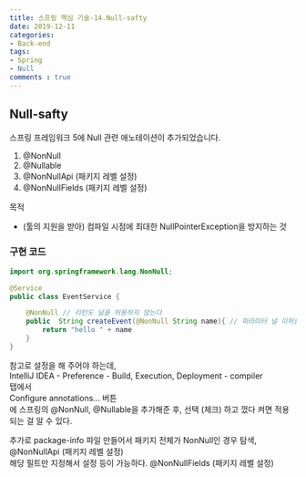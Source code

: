 ```yaml
---
title: 스프링 핵심 기술-14.Null-safty
date: 2019-12-11
categories:
- Back-end
tags:
- Spring 
- Null
comments : true
---
```


## Null-safty
스프링 프레임워크 5에 Null 관련 애노테이션이 추가되었습니다.
1. @NonNull
1. @Nullable
1. @NonNullApi (패키지 레벨 설정)
1. @NonNullFields (패키지 레벨 설정)

목적
- (툴의 지원을 받아) 컴파일 시점에 최대한 NullPointerException을 방지하는 것

### 구현 코드
```java
import org.springframework.lang.NonNull;

@Service
public class EventService {

    @NonNull // 리턴도 널을 허용하지 않는다
    public  String createEvent(@NonNull String name){ // 파라미터 널 미허용
        return "hello " + name
    }
}
```

참고로 설정을 해 주어야 하는데,    
IntelliJ IDEA - Preference - Build, Execution, Deployment - compiler   
탭에서     
Configure annotations... 버튼       
에 스프링의 @NonNull, @Nullable을 추가해준 후, 선택 (체크) 하고 껐다 켜면 적용되는 걸 알 수 있다.   


추가로 package-info 파일 만들어서 패키지 전체가 NonNull인 경우 탐색, @NonNullApi (패키지 레벨 설정)    
해당 필트만 지정해서 설정 등이 가능하다. @NonNullFields (패키지 레벨 설정)

